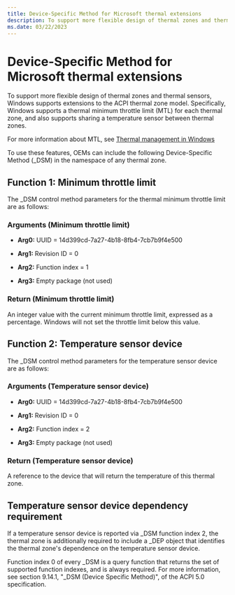 ```yaml
---
title: Device-Specific Method for Microsoft thermal extensions
description: To support more flexible design of thermal zones and thermal sensors, Windows supports extensions to the ACPI thermal zone model.
ms.date: 03/22/2023
---
```


# Device-Specific Method for Microsoft thermal extensions

To support more flexible design of thermal zones and thermal sensors, Windows supports extensions to the ACPI thermal zone model. Specifically, Windows supports a thermal minimum throttle limit (MTL) for each thermal zone, and also supports sharing a temperature sensor between thermal zones.

For more information about MTL, see [Thermal management in Windows](/windows-hardware/design/device-experiences/thermal-management-in-windows)

To use these features, OEMs can include the following Device-Specific Method (_DSM) in the namespace of any thermal zone.

## Function 1: Minimum throttle limit

The _DSM control method parameters for the thermal minimum throttle limit are as follows:

### Arguments (Minimum throttle limit)

- **Arg0:** UUID = 14d399cd-7a27-4b18-8fb4-7cb7b9f4e500

- **Arg1:** Revision ID = 0

- **Arg2:** Function index = 1

- **Arg3:** Empty package (not used)

### Return (Minimum throttle limit)

An integer value with the current minimum throttle limit, expressed as a percentage. Windows will not set the throttle limit below this value.

## Function 2: Temperature sensor device

The _DSM control method parameters for the temperature sensor device are as follows:

### Arguments (Temperature sensor device)

- **Arg0:** UUID = 14d399cd-7a27-4b18-8fb4-7cb7b9f4e500

- **Arg1:** Revision ID = 0

- **Arg2:** Function index = 2

- **Arg3:** Empty package (not used)

### Return (Temperature sensor device)

A reference to the device that will return the temperature of this thermal zone.

## Temperature sensor device dependency requirement

If a temperature sensor device is reported via \_DSM function index 2, the thermal zone is additionally required to include a \_DEP object that identifies the thermal zone's dependence on the temperature sensor device.

Function index 0 of every \_DSM is a query function that returns the set of supported function indexes, and is always required. For more information, see section 9.14.1, "\_DSM (Device Specific Method)", of the ACPI 5.0 specification.
